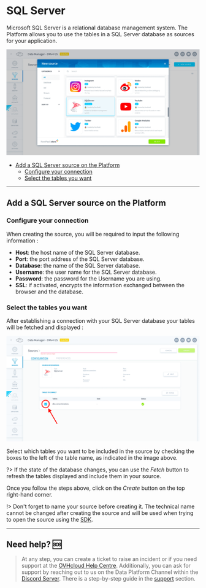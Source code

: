 # SQL Server

Microsoft SQL Server is a relational database management system. The Platform allows you to use the tables in a SQL Server database as sources for your application.

![SQL Server](picts/connector-selection.png)

* [Add a SQL Server source on the Platform](#add-a-SQL-Server-source-on-the-Platform)
  * [Configure your connection](#configure-your-connection)
  * [Select the tables you want](#select-the-tables-you-want)
---
## Add a SQL Server source on the Platform

### Configure your connection

When creating the source, you will be required to input the following information :

- **Host**: the host name of the SQL Server database.
- **Port**: the port address of the SQL Server database.
- **Database**: the name of the SQL Server database.
- **Username**: the user name for the SQL Server database.
- **Password**: the password for the Username you are using.
- **SSL**: if activated, encrypts the information exchanged between the browser and the database.

### Select the tables you want

After establishing a connection with your SQL Server database your tables will be fetched and displayed :

![SQL Server](picts/select-tables.png)

Select which tables you want to be included in the source by checking the boxes to the left of the table name, as indicated in the image above.

?> If the state of the database changes, you can use the *Fetch* button to refresh the tables displayed and include them in your source.

Once you follow the steps above, click on the *Create* button on the top right-hand corner.


!> Don't forget to name your source before creating it. The technical name cannot be changed after creating the source and will be used when trying to open the source using the [SDK](/en/technical/sdk/dpe/index).


---
##  Need help? 🆘

> At any step, you can create a ticket to raise an incident or if you need support at the [OVHcloud Help Centre](https://help.ovhcloud.com/csm/fr-home?id=csm_index). Additionally, you can ask for support by reaching out to us on the Data Platform Channel within the [Discord Server](https://discord.com/channels/850031577277792286/1163465539981672559). There is a step-by-step guide in the [support](/en/support/index.md) section.
